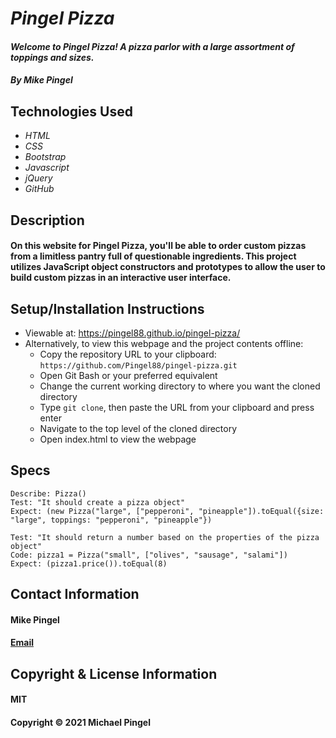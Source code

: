 # _Pingel Pizza_
#### _Welcome to Pingel Pizza! A pizza parlor with a large assortment of toppings and sizes._
#### _By Mike Pingel_
## Technologies Used
* _HTML_
* _CSS_
* _Bootstrap_
* _Javascript_
* _jQuery_
* _GitHub_
## Description
#### On this website for Pingel Pizza, you'll be able to order custom pizzas from a limitless pantry full of questionable ingredients. This project utilizes JavaScript object constructors and prototypes to allow the user to build custom pizzas in an interactive user interface.
## Setup/Installation Instructions
* Viewable at: https://pingel88.github.io/pingel-pizza/
* Alternatively, to view this webpage and the project contents offline:
  * Copy the repository URL to your clipboard: `https://github.com/Pingel88/pingel-pizza.git`
  * Open Git Bash or your preferred equivalent
  * Change the current working directory to where you want the cloned directory
  * Type `git clone`, then paste the URL from your clipboard and press enter
  * Navigate to the top level of the cloned directory
  * Open index.html to view the webpage
## Specs
```
Describe: Pizza()
Test: "It should create a pizza object"
Expect: (new Pizza("large", ["pepperoni", "pineapple"]).toEqual({size: "large", toppings: "pepperoni", "pineapple"})

Test: "It should return a number based on the properties of the pizza object"
Code: pizza1 = Pizza("small", ["olives", "sausage", "salami"])
Expect: (pizza1.price()).toEqual(8)
```
## Contact Information
#### Mike Pingel
#### [Email](mailto:mdpingel@gmail.com?subject=[GitHub]Epicodus%20Project%20-%20Pingel%20Pizza)
## Copyright & License Information
#### MIT
#### Copyright &copy; 2021 Michael Pingel